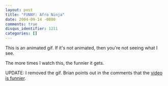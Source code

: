 ```yaml
---
layout: post
title: "FUNNY: Afro Ninja"
date: 2004-09-14 -0800
comments: true
disqus_identifier: 1211
categories: []
---
```

This is an animated gif. If it's not animated, then you're not seeing
what I see.

The more times I watch this, the funnier it gets.

UPDATE: I removed the gif. Brian points out in the comments that the
[video is
funnier](http://www.ebaumsworld.com/afroninja.html "video with sound").


